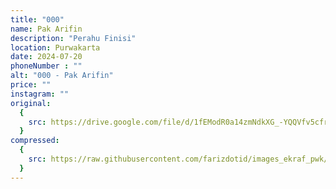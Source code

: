 ```yaml
---
title: "000"
name: Pak Arifin
description: "Perahu Finisi"
location: Purwakarta
date: 2024-07-20
phoneNumber : ""
alt: "000 - Pak Arifin"
price: ""
instagram: ""
original:
  {
    src: https://drive.google.com/file/d/1fEModR0a14zmNdkXG_-YQQVfv5cfr2yL/view?usp=sharing,
  }
compressed:
  {
    src: https://raw.githubusercontent.com/farizdotid/images_ekraf_pwk/main/teraspendopocoffee/000.jpg,
  }
---
```


